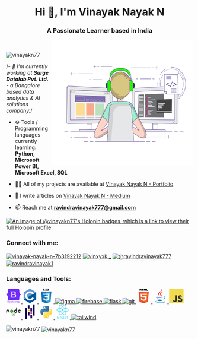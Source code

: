 <h1 align="center">Hi 👋, I'm Vinayak Nayak N</h1>
<h3 align="center">A Passionate Learner based in India</h3> 
<img alt="Coding" align="right" width="380" height="340" src="https://raw.githubusercontent.com/devSouvik/devSouvik/master/gif3.gif"/><br>

<p align="left"> <img src="https://komarev.com/ghpvc/?username=vinayakn77&label=Profile%20views&color=0e75b6&style=flat" alt="vinayakn77" /> </p>
  
/*- 🔭 I’m currently working at **Surge Datalab Pvt. Ltd.** - a Bangalore based data analytics & AI solutions company.*/

- ⚙️ Tools / Programming languages currently learning: **Python, Microsoft Power BI, Microsoft Excel, SQL**

- 👨‍💻 All of my projects are available at   [Vinayak Nayak N - Portfolio](https://vinayaknayakn.netlify.app)

- 📝 I write articles on [Vinayak Nayak N - Medium](https://ravindravinayak777.medium.com/) 

- 📫 Reach me at  **ravindravinayak777@gmail.com**
 
  
[![An image of @vinayakn77's Holopin badges, which is a link to view their full Holopin profile](https://holopin.me/vinayakn77)](https://holopin.io/@vinayakn77)


<h3 align="left">Connect with me:</h3>
<p align="left">
<a href="https://linkedin.com/in/vinayak-nayak-n-7b3192212" target="blank"><img align="center" src="https://raw.githubusercontent.com/rahuldkjain/github-profile-readme-generator/master/src/images/icons/Social/linked-in-alt.svg" alt="vinayak-nayak-n-7b3192212" height="30" width="40" /></a>
<a href="https://instagram.com/vinxyxk._" target="blank"><img align="center" src="https://raw.githubusercontent.com/rahuldkjain/github-profile-readme-generator/master/src/images/icons/Social/instagram.svg" alt="vinxyxk._" height="30" width="40" /></a>
<a href="https://medium.com/@ravindravinayak777" target="blank"><img align="center" src="https://raw.githubusercontent.com/rahuldkjain/github-profile-readme-generator/master/src/images/icons/Social/medium.svg" alt="@ravindravinayak777" height="30" width="40" /></a>
<a href="https://www.hackerrank.com/ravindravinayak1" target="blank"><img align="center" src="https://raw.githubusercontent.com/rahuldkjain/github-profile-readme-generator/master/src/images/icons/Social/hackerrank.svg" alt="ravindravinayak1" height="30" width="40" /></a>
</p>

<h3 align="left">Languages and Tools:</h3>
<p align="left"> <a href="https://getbootstrap.com" target="_blank" rel="noreferrer"> <img src="https://raw.githubusercontent.com/devicons/devicon/master/icons/bootstrap/bootstrap-plain-wordmark.svg" alt="bootstrap" width="40" height="40"/> </a> <a href="https://www.cprogramming.com/" target="_blank" rel="noreferrer"> <img src="https://raw.githubusercontent.com/devicons/devicon/master/icons/c/c-original.svg" alt="c" width="40" height="40"/> </a> <a href="https://www.w3schools.com/css/" target="_blank" rel="noreferrer"> <img src="https://raw.githubusercontent.com/devicons/devicon/master/icons/css3/css3-original-wordmark.svg" alt="css3" width="40" height="40"/> </a> <a href="https://www.figma.com/" target="_blank" rel="noreferrer"> <img src="https://www.vectorlogo.zone/logos/figma/figma-icon.svg" alt="figma" width="40" height="40"/> </a> <a href="https://firebase.google.com/" target="_blank" rel="noreferrer"> <img src="https://www.vectorlogo.zone/logos/firebase/firebase-icon.svg" alt="firebase" width="40" height="40"/> </a> <a href="https://flask.palletsprojects.com/" target="_blank" rel="noreferrer"> <img src="https://www.vectorlogo.zone/logos/pocoo_flask/pocoo_flask-icon.svg" alt="flask" width="40" height="40"/> </a> <a href="https://git-scm.com/" target="_blank" rel="noreferrer"> <img src="https://www.vectorlogo.zone/logos/git-scm/git-scm-icon.svg" alt="git" width="40" height="40"/> </a> <a href="https://www.w3.org/html/" target="_blank" rel="noreferrer"> <img src="https://raw.githubusercontent.com/devicons/devicon/master/icons/html5/html5-original-wordmark.svg" alt="html5" width="40" height="40"/> </a> <a href="https://www.java.com" target="_blank" rel="noreferrer"> <img src="https://raw.githubusercontent.com/devicons/devicon/master/icons/java/java-original.svg" alt="java" width="40" height="40"/> </a> <a href="https://developer.mozilla.org/en-US/docs/Web/JavaScript" target="_blank" rel="noreferrer"> <img src="https://raw.githubusercontent.com/devicons/devicon/master/icons/javascript/javascript-original.svg" alt="javascript" width="40" height="40"/> </a> <a href="https://www.mongodb.com/" target="_blank" rel="noreferrer"> <a href="https://nodejs.org" target="_blank" rel="noreferrer"> <img src="https://raw.githubusercontent.com/devicons/devicon/master/icons/nodejs/nodejs-original-wordmark.svg" alt="nodejs" width="40" height="40"/> </a> <a href="https://pandas.pydata.org/" target="_blank" rel="noreferrer"> <img src="https://raw.githubusercontent.com/devicons/devicon/2ae2a900d2f041da66e950e4d48052658d850630/icons/pandas/pandas-original.svg" alt="pandas" width="40" height="40"/> </a> <a href="https://www.python.org" target="_blank" rel="noreferrer"> <img src="https://raw.githubusercontent.com/devicons/devicon/master/icons/python/python-original.svg" alt="python" width="40" height="40"/> </a> <a href="https://reactjs.org/" target="_blank" rel="noreferrer"> <img src="https://raw.githubusercontent.com/devicons/devicon/master/icons/react/react-original-wordmark.svg" alt="react" width="40" height="40"/> </a> <a href="https://tailwindcss.com/" target="_blank" rel="noreferrer"> <img src="https://www.vectorlogo.zone/logos/tailwindcss/tailwindcss-icon.svg" alt="tailwind" width="40" height="40"/> </a> </p>

<p><img align="left" src="https://github-readme-stats.vercel.app/api/top-langs?username=vinayakn77&show_icons=true&locale=en&layout=compact" alt="vinayakn77" /></p>

<p>&nbsp;<img align="center" src="https://github-readme-stats.vercel.app/api?username=vinayakn77&show_icons=true&locale=en" alt="vinayakn77" /></p>
